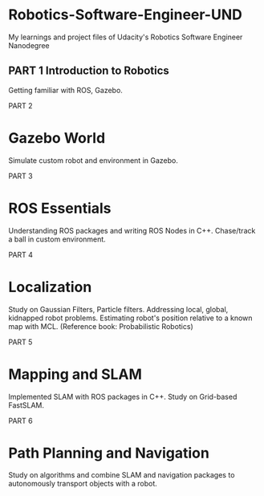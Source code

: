 # Robotics-Software-Engineer-UND
My learnings and project files of Udacity's Robotics Software Engineer Nanodegree

## PART 1 Introduction to Robotics ##
Getting familiar with ROS, Gazebo.

PART 2
# Gazebo World
Simulate custom robot and environment in Gazebo.

PART 3
# ROS Essentials
Understanding ROS packages and writing ROS Nodes in C++. Chase/track a ball in custom environment. 

PART 4
# Localization
Study on Gaussian Filters, Particle filters. Addressing local, global, kidnapped robot problems. Estimating robot's position relative to a known map with MCL. (Reference book: Probabilistic Robotics) 

PART 5 
# Mapping and SLAM
Implemented SLAM with ROS packages in C++. Study on Grid-based FastSLAM. 

PART 6
# Path Planning and Navigation
Study on algorithms and combine SLAM and navigation packages to autonomously transport objects with a robot. 


